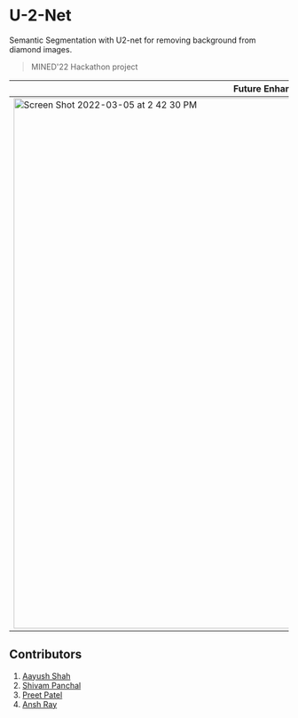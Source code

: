 # U-2-Net

Semantic Segmentation with U2-net for removing background from diamond images.

> MINED'22 Hackathon project

|Future Enhancement|
|---|
|<img width="955" alt="Screen Shot 2022-03-05 at 2 42 30 PM" src="https://user-images.githubusercontent.com/93637938/156876799-75425a37-774f-4dd0-b273-330cbff99c70.png">|

## Contributors
1. [Aayush Shah](github.com/Shah-Aayush)
2. [Shivam Panchal](github.com/shivam-0105)
3. [Preet Patel](github.com/PreetPatel45)
4. [Ansh Ray](github.com/anshray111)
